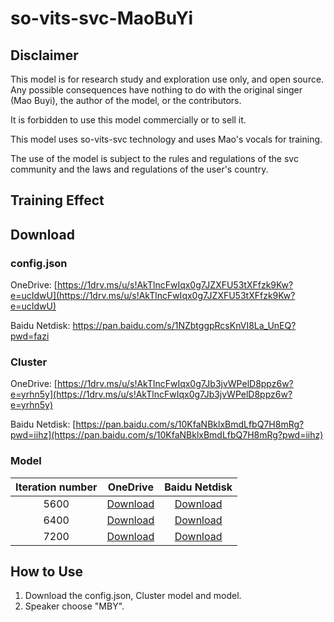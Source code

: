 # so-vits-svc-MaoBuYi

## Disclaimer

This model is for research study and exploration use only, and open source. Any possible consequences have nothing to do with the original singer (Mao Buyi), the author of the model, or the contributors.

It is forbidden to use this model commercially or to sell it.

This model uses so-vits-svc technology and uses Mao's vocals for training.

The use of the model is subject to the rules and regulations of the svc community and the laws and regulations of the user's country.

## Training Effect

<audio src="D:\project\so-vits-svc-MaoBuYi\asssets\MBY.mp3"></audio>

## Download

### config.json

OneDrive: [https://1drv.ms/u/s!AkTlncFwIqx0g7JZXFU53tXFfzk9Kw?e=ucIdwU](https://1drv.ms/u/s!AkTlncFwIqx0g7JZXFU53tXFfzk9Kw?e=ucIdwU)

Baidu Netdisk: [https://pan.baidu.com/s/1NZbtggpRcsKnVI8La_UnEQ?pwd=fazi ](https://pan.baidu.com/s/1NZbtggpRcsKnVI8La_UnEQ?pwd=fazi)

### Cluster

OneDrive: [https://1drv.ms/u/s!AkTlncFwIqx0g7Jb3jvWPelD8ppz6w?e=yrhn5y](https://1drv.ms/u/s!AkTlncFwIqx0g7Jb3jvWPelD8ppz6w?e=yrhn5y)

Baidu Netdisk: [https://pan.baidu.com/s/10KfaNBklxBmdLfbQ7H8mRg?pwd=iihz](https://pan.baidu.com/s/10KfaNBklxBmdLfbQ7H8mRg?pwd=iihz)

### Model

| Iteration number | OneDrive | Baidu Netdisk |
| :------: | :------: | :------: |
| 5600     | [Download](https://1drv.ms/u/s!AkTlncFwIqx0g7Ja18hwj85R4-q3OA?e=tzPsGo) |[Download](https://pan.baidu.com/s/1XXd9Px5P6Z0Le9RT2qZVIQ?pwd=r82q)|
| 6400  | [Download](https://1drv.ms/u/s!AkTlncFwIqx0g7Jd1898YQIqaY_8aA?e=ucXull) |[Download](https://pan.baidu.com/s/19qusAHckW-EIosllcwZZAg?pwd=dccv)|
| 7200   | [Download](https://1drv.ms/u/s!AkTlncFwIqx0g7JcKu9xZ5H9qv_fUQ?e=5zcM9U) |[Download](https://pan.baidu.com/s/12aTx__x3dgiADZM5m4__1w?pwd=fd1s)|

## How to Use

1. Download the config.json, Cluster model and model.
2. Speaker choose "MBY". 

